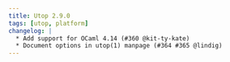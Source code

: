 ```yaml
---
title: Utop 2.9.0
tags: [utop, platform]
changelog: |
  * Add support for OCaml 4.14 (#360 @kit-ty-kate)
  * Document options in utop(1) manpage (#364 #365 @lindig)
---
```


